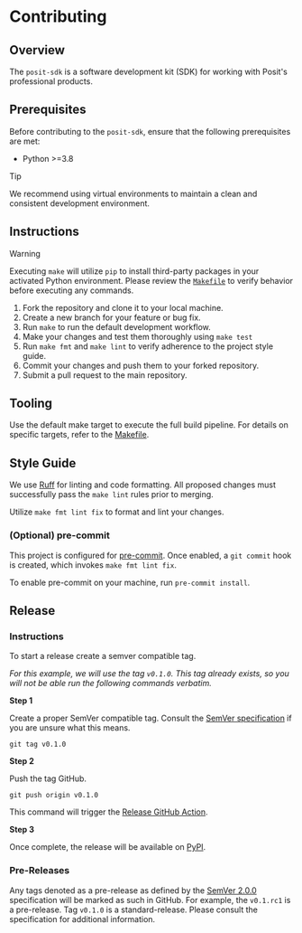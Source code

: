 # Contributing

## Overview

The `posit-sdk` is a software development kit (SDK) for working with Posit's professional products.

## Prerequisites

Before contributing to the `posit-sdk`, ensure that the following prerequisites are met:

- Python >=3.8

> [!TIP]
> We recommend using virtual environments to maintain a clean and consistent development environment.

## Instructions

> [!WARNING]
> Executing `make` will utilize `pip` to install third-party packages in your activated Python environment. Please review the [`Makefile`](./Makefile) to verify behavior before executing any commands.

1. Fork the repository and clone it to your local machine.
1. Create a new branch for your feature or bug fix.
1. Run `make` to run the default development workflow.
1. Make your changes and test them thoroughly using `make test`
1. Run `make fmt` and `make lint` to verify adherence to the project style guide.
1. Commit your changes and push them to your forked repository.
1. Submit a pull request to the main repository.

## Tooling

Use the default make target to execute the full build pipeline. For details on specific targets, refer to the [Makefile](./Makefile).

## Style Guide

We use [Ruff](https://docs.astral.sh/ruff/) for linting and code formatting. All proposed changes must successfully pass the `make lint` rules prior to merging.

Utilize `make fmt lint fix` to format and lint your changes.

### (Optional) pre-commit

This project is configured for [pre-commit](https://pre-commit.com). Once enabled, a `git commit` hook is created, which invokes `make fmt lint fix`.

To enable pre-commit on your machine, run `pre-commit install`.

## Release

### Instructions

To start a release create a semver compatible tag.

_For this example, we will use the tag `v0.1.0`. This tag already exists, so you will not be able run the following commands verbatim._

**Step 1**

Create a proper SemVer compatible tag. Consult the [SemVer specification](https://semver.org/spec/v2.0.0.html) if you are unsure what this means.

`git tag v0.1.0`

**Step 2**

Push the tag GitHub.

`git push origin v0.1.0`

This command will trigger the [Release GitHub Action](https://github.com/posit-dev/posit-sdk-py/actions/workflows/release.yaml).

**Step 3**

Once complete, the release will be available on [PyPI](https://pypi.org/project/posit-sdk).

### Pre-Releases

Any tags denoted as a pre-release as defined by the [SemVer 2.0.0](https://semver.org/spec/v2.0.0.html) specification will be marked as such in GitHub. For example, the `v0.1.rc1` is a pre-release. Tag `v0.1.0` is a standard-release. Please consult the specification for additional information.
